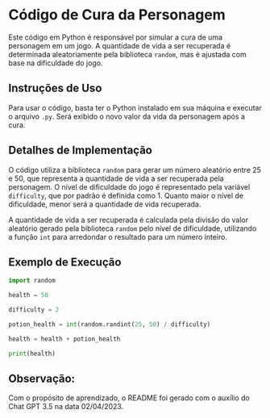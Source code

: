 # Código de Cura da Personagem

Este código em Python é responsável por simular a cura de uma personagem em um jogo. A quantidade de vida a ser recuperada é determinada aleatoriamente pela biblioteca `random`, mas é ajustada com base na dificuldade do jogo.

## Instruções de Uso

Para usar o código, basta ter o Python instalado em sua máquina e executar o arquivo `.py`. Será exibido o novo valor da vida da personagem após a cura.

## Detalhes de Implementação

O código utiliza a biblioteca `random` para gerar um número aleatório entre 25 e 50, que representa a quantidade de vida a ser recuperada pela personagem. O nível de dificuldade do jogo é representado pela variável `difficulty`, que por padrão é definida como 1. Quanto maior o nível de dificuldade, menor será a quantidade de vida recuperada.

A quantidade de vida a ser recuperada é calculada pela divisão do valor aleatório gerado pela biblioteca `random` pelo nível de dificuldade, utilizando a função `int` para arredondar o resultado para um número inteiro.

## Exemplo de Execução

```python
import random

health = 50

difficulty = 2

potion_health = int(random.randint(25, 50) / difficulty)

health = health + potion_health

print(health)
```
## Observação:

Com o propósito de aprendizado, o README foi gerado com o auxílio do Chat GPT 3.5 na data 02/04/2023.